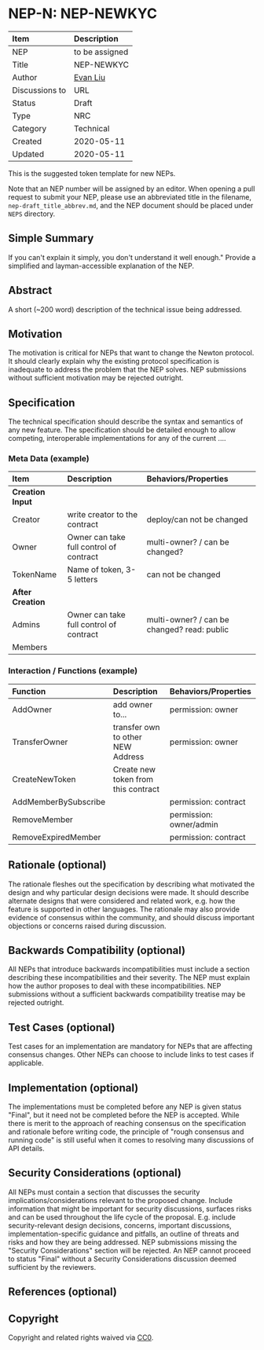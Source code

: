 # NEP-N: NEP-NEWKYC

| Item | Description |
|:-|:-|
| NEP | to be assigned |
| Title | NEP-NEWKYC |
| Author | [Evan Liu](mailto:evanliuchina@gmail.com) |
| Discussions to | URL |
| Status | Draft |
| Type | NRC |
| Category | Technical |
| Created | 2020-05-11 |
| Updated | 2020-05-11 |

This is the suggested token template for new NEPs.

Note that an NEP number will be assigned by an editor. When opening a pull request to submit your NEP, please use an abbreviated title in the filename, `nep-draft_title_abbrev.md`, and the NEP document should be placed under `NEPS` directory.


## Simple Summary

If you can't explain it simply, you don't understand it well enough." Provide a simplified and layman-accessible explanation of the NEP.

## Abstract

A short (~200 word) description of the technical issue being addressed.

## Motivation

The motivation is critical for NEPs that want to change the Newton protocol. It should clearly explain why the existing protocol specification is inadequate to address the problem that the NEP solves. NEP submissions without sufficient motivation may be rejected outright.

## Specification

The technical specification should describe the syntax and semantics of any new feature. The specification should be detailed enough to allow competing, interoperable implementations for any of the current ....

### Meta Data (example)

| Item | Description | Behaviors/Properties |
|:-|:-|:-|
| **Creation Input** |
| Creator | write creator to the contract | deploy/can not be changed |
| Owner | Owner can take full control of contract | multi-owner? / can be changed? |
| TokenName | Name of token, 3-5 letters | can not be changed |
| **After Creation** |
| Admins | Owner can take full control of contract | multi-owner? / can be changed? read: public |
| Members | | |


### Interaction / Functions (example)

| Function | Description | Behaviors/Properties |
|:-|:-|:-|
| AddOwner | add owner to... | permission: owner |
| TransferOwner | transfer own to other NEW Address | permission: owner |
| CreateNewToken | Create new token from this contract |  |
| AddMemberBySubscribe | | permission: contract |
| RemoveMember | | permission: owner/admin |
| RemoveExpiredMember | | permission: contract |


## Rationale (optional)

The rationale fleshes out the specification by describing what motivated the design and why particular design decisions were made. It should describe alternate designs that were considered and related work, e.g. how the feature is supported in other languages. The rationale may also provide evidence of consensus within the community, and should discuss important objections or concerns raised during discussion.

## Backwards Compatibility (optional)

All NEPs that introduce backwards incompatibilities must include a section describing these incompatibilities and their severity. The NEP must explain how the author proposes to deal with these incompatibilities. NEP submissions without a sufficient backwards compatibility treatise may be rejected outright.

## Test Cases (optional)

Test cases for an implementation are mandatory for NEPs that are affecting consensus changes. Other NEPs can choose to include links to test cases if applicable.

## Implementation (optional)

The implementations must be completed before any NEP is given status "Final", but it need not be completed before the NEP is accepted. While there is merit to the approach of reaching consensus on the specification and rationale before writing code, the principle of "rough consensus and running code" is still useful when it comes to resolving many discussions of API details.

## Security Considerations (optional)

All NEPs must contain a section that discusses the security implications/considerations relevant to the proposed change. Include information that might be important for security discussions, surfaces risks and can be used throughout the life cycle of the proposal. E.g. include security-relevant design decisions, concerns, important discussions, implementation-specific guidance and pitfalls, an outline of threats and risks and how they are being addressed. NEP submissions missing the "Security Considerations" section will be rejected. An NEP cannot proceed to status "Final" without a Security Considerations discussion deemed sufficient by the reviewers.

## References (optional)

## Copyright
Copyright and related rights waived via [CC0](https://creativecommons.org/publicdomain/zero/1.0/).
